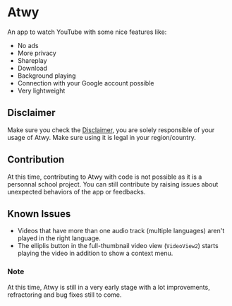 # Atwy

An app to watch YouTube with some nice features like:
- No ads
- More privacy
- Shareplay
- Download
- Background playing
- Connection with your Google account possible
- Very lightweight

## Disclaimer
Make sure you check the [Disclaimer](https://github.com/b5i/Atwy/blob/main/DISCLAIMER.md), you are solely responsible of your usage of Atwy. Make sure using it is legal in your region/country.
 
## Contribution
At this time, contributing to Atwy with code is not possible as it is a personnal school project. You can still contribute by raising issues about unexpected behaviors of the app or feedbacks.

## Known Issues
- Videos that have more than one audio track (multiple languages) aren't played in the right language.
- The elliplis button in the full-thumbnail video view (`VideoView2`) starts playing the video in addition to show a context menu.

### Note
At this time, Atwy is still in a very early stage with a lot improvements, refractoring and bug fixes still to come.
